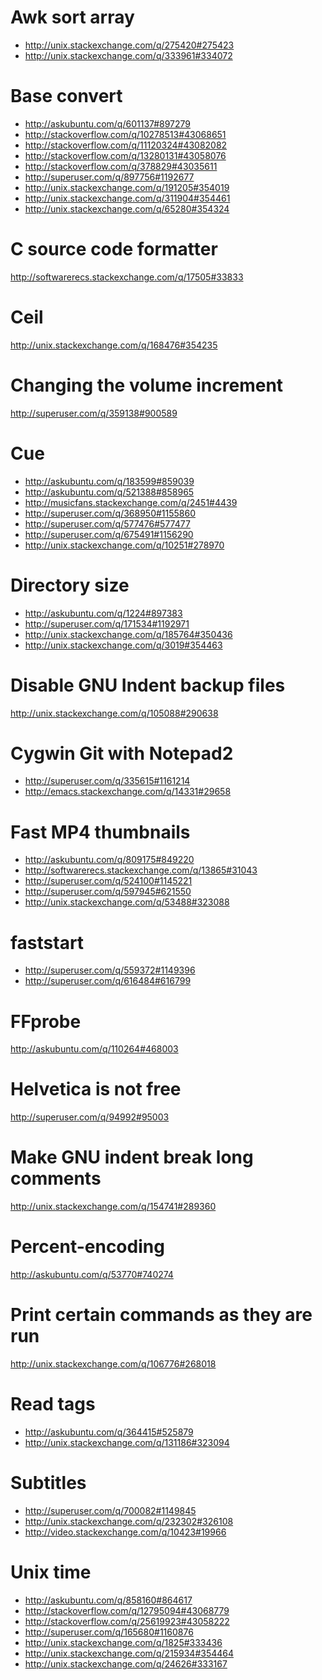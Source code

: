 Awk sort array
===============================================
- http://unix.stackexchange.com/q/275420#275423
- http://unix.stackexchange.com/q/333961#334072

Base convert
======================================
- http://askubuntu.com/q/601137#897279
- http://stackoverflow.com/q/10278513#43068651
- http://stackoverflow.com/q/11120324#43082082
- http://stackoverflow.com/q/13280131#43058076
- http://stackoverflow.com/q/378829#43035611
- http://superuser.com/q/897756#1192677
- http://unix.stackexchange.com/q/191205#354019
- http://unix.stackexchange.com/q/311904#354461
- http://unix.stackexchange.com/q/65280#354324

C source code formatter
===================================================
http://softwarerecs.stackexchange.com/q/17505#33833

Ceil
=============================================
http://unix.stackexchange.com/q/168476#354235

Changing the volume increment
====================================
http://superuser.com/q/359138#900589

Cue
======================================
- http://askubuntu.com/q/183599#859039
- http://askubuntu.com/q/521388#858965
- http://musicfans.stackexchange.com/q/2451#4439
- http://superuser.com/q/368950#1155860
- http://superuser.com/q/577476#577477
- http://superuser.com/q/675491#1156290
- http://unix.stackexchange.com/q/10251#278970

Directory size
====================================
- http://askubuntu.com/q/1224#897383
- http://superuser.com/q/171534#1192971
- http://unix.stackexchange.com/q/185764#350436
- http://unix.stackexchange.com/q/3019#354463

Disable GNU Indent backup files
=============================================
http://unix.stackexchange.com/q/105088#290638

Cygwin Git with Notepad2
=======================================
- http://superuser.com/q/335615#1161214
- http://emacs.stackexchange.com/q/14331#29658

Fast MP4 thumbnails
======================================
- http://askubuntu.com/q/809175#849220
- http://softwarerecs.stackexchange.com/q/13865#31043
- http://superuser.com/q/524100#1145221
- http://superuser.com/q/597945#621550
- http://unix.stackexchange.com/q/53488#323088

faststart
=======================================
- http://superuser.com/q/559372#1149396
- http://superuser.com/q/616484#616799

FFprobe
====================================
http://askubuntu.com/q/110264#468003

Helvetica is not free
==================================
http://superuser.com/q/94992#95003

Make GNU indent break long comments
=============================================
http://unix.stackexchange.com/q/154741#289360

Percent-encoding
===================================
http://askubuntu.com/q/53770#740274

Print certain commands as they are run
=============================================
http://unix.stackexchange.com/q/106776#268018

Read tags
======================================
- http://askubuntu.com/q/364415#525879
- http://unix.stackexchange.com/q/131186#323094

Subtitles
=======================================
- http://superuser.com/q/700082#1149845
- http://unix.stackexchange.com/q/232302#326108
- http://video.stackexchange.com/q/10423#19966

Unix time
======================================
- http://askubuntu.com/q/858160#864617
- http://stackoverflow.com/q/12795094#43068779
- http://stackoverflow.com/q/25619923#43058222
- http://superuser.com/q/165680#1160876
- http://unix.stackexchange.com/q/1825#333436
- http://unix.stackexchange.com/q/215934#354464
- http://unix.stackexchange.com/q/24626#333167
